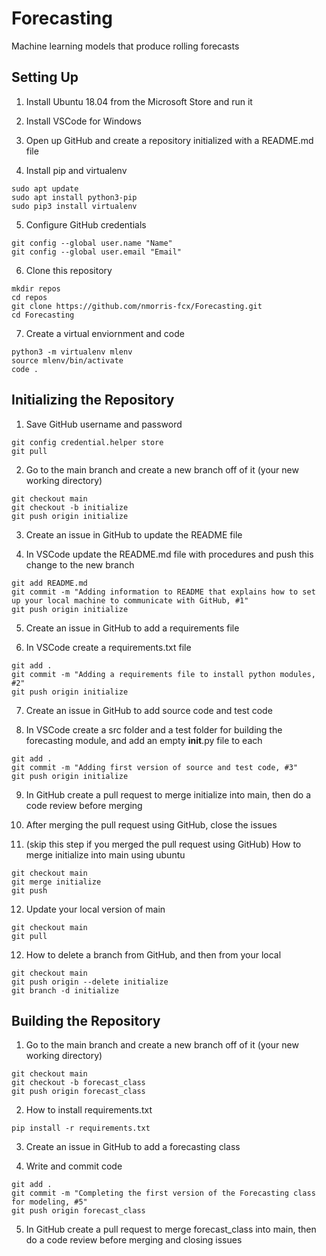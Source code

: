 # Forecasting
Machine learning models that produce rolling forecasts

## Setting Up
1. Install Ubuntu 18.04 from the Microsoft Store and run it

2. Install VSCode for Windows

3. Open up GitHub and create a repository initialized with a README.md file

4. Install pip and virtualenv
```ssh
sudo apt update
sudo apt install python3-pip
sudo pip3 install virtualenv
```

5. Configure GitHub credentials
```ssh
git config --global user.name "Name"
git config --global user.email "Email"
```

6. Clone this repository
```ssh
mkdir repos
cd repos
git clone https://github.com/nmorris-fcx/Forecasting.git
cd Forecasting
```

7. Create a virtual enviornment and code
```ssh
python3 -m virtualenv mlenv
source mlenv/bin/activate
code .
```

## Initializing the Repository
1. Save GitHub username and password
```ssh
git config credential.helper store
git pull
```

2. Go to the main branch and create a new branch off of it (your new working directory)
```ssh
git checkout main
git checkout -b initialize
git push origin initialize
```

3. Create an issue in GitHub to update the README file

4. In VSCode update the README.md file with procedures and push this change to the new branch
```ssh
git add README.md
git commit -m "Adding information to README that explains how to set up your local machine to communicate with GitHub, #1"
git push origin initialize
```

5. Create an issue in GitHub to add a requirements file

6. In VSCode create a requirements.txt file
```ssh
git add .
git commit -m "Adding a requirements file to install python modules, #2"
git push origin initialize
```

7. Create an issue in GitHub to add source code and test code

8. In VSCode create a src folder and a test folder for building the forecasting module, and add an empty __init__.py file to each
```ssh
git add .
git commit -m "Adding first version of source and test code, #3"
git push origin initialize
```

9. In GitHub create a pull request to merge initialize into main, then do a code review before merging

10. After merging the pull request using GitHub, close the issues

11. (skip this step if you merged the pull request using GitHub) How to merge initialize into main using ubuntu
```ssh
git checkout main
git merge initialize
git push
```

12. Update your local version of main
```ssh
git checkout main
git pull
```

12. How to delete a branch from GitHub, and then from your local
```ssh
git checkout main
git push origin --delete initialize
git branch -d initialize
```

## Building the Repository
1. Go to the main branch and create a new branch off of it (your new working directory)
```ssh
git checkout main
git checkout -b forecast_class
git push origin forecast_class
```

2. How to install requirements.txt
```ssh
pip install -r requirements.txt
```

3. Create an issue in GitHub to add a forecasting class

4. Write and commit code
```ssh
git add .
git commit -m "Completing the first version of the Forecasting class for modeling, #5"
git push origin forecast_class
```

5. In GitHub create a pull request to merge forecast_class into main, then do a code review before merging and closing issues
